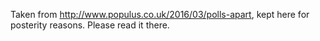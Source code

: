 Taken from http://www.populus.co.uk/2016/03/polls-apart, kept here for posterity reasons. Please read it there.
